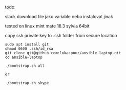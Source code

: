 todo:

slack download file jako variable nebo instalovat jinak



tested on linux mint mate 18.3 sylvia 64bit

copy ssh private key to .ssh folder from secure location

```
sudo apt install git
chmod 0600 .ssh/id_rsa
git clone git@github.com:lukaspour/ansible-laptop.git
cd ansible-laptop

./bootstrap.sh all

or

./bootstrap.sh skype
```
